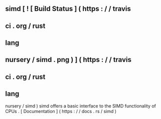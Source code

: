#
simd
[
!
[
Build
Status
]
(
https
:
/
/
travis
-
ci
.
org
/
rust
-
lang
-
nursery
/
simd
.
png
)
]
(
https
:
/
/
travis
-
ci
.
org
/
rust
-
lang
-
nursery
/
simd
)
simd
offers
a
basic
interface
to
the
SIMD
functionality
of
CPUs
.
[
Documentation
]
(
https
:
/
/
docs
.
rs
/
simd
)

